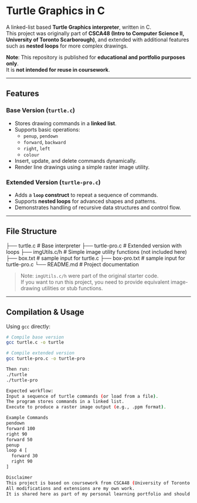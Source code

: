 # Turtle Graphics in C

A linked-list based **Turtle Graphics interpreter**, written in C.  
This project was originally part of **CSCA48 (Intro to Computer Science II, University of Toronto Scarborough)**, and extended with additional features such as **nested loops** for more complex drawings.

**Note**: This repository is published for **educational and portfolio purposes only**.  
It is **not intended for reuse in coursework**.

---

## Features

### Base Version (`turtle.c`)
- Stores drawing commands in a **linked list**.
- Supports basic operations:
  - `penup`, `pendown`
  - `forward`, `backward`
  - `right`, `left`
  - `colour`
- Insert, update, and delete commands dynamically.
- Render line drawings using a simple raster image utility.

### Extended Version (`turtle-pro.c`)
- Adds a **`loop` construct** to repeat a sequence of commands.
- Supports **nested loops** for advanced shapes and patterns.
- Demonstrates handling of recursive data structures and control flow.

---

## File Structure
├── turtle.c # Base interpreter
├── turtle-pro.c # Extended version with loops
├── imgUtils.c/h # Simple image utility functions (not included here)
├── box.txt # sample input for turtle.c
├── box-pro.txt # sample input for turtle-pro.c
└── README.md # Project documentation

> Note: `imgUtils.c/h` were part of the original starter code.  
If you want to run this project, you need to provide equivalent image-drawing utilities or stub functions.

---

## Compilation & Usage

Using `gcc` directly:

```bash
# Compile base version
gcc turtle.c -o turtle

# Compile extended version
gcc turtle-pro.c -o turtle-pro

Then run:
./turtle
./turtle-pro

Expected workflow:
Input a sequence of turtle commands (or load from a file).
The program stores commands in a linked list.
Execute to produce a raster image output (e.g., .ppm format).

Example Commands
pendown
forward 100
right 90
forward 50
penup
loop 4 [
  forward 30
  right 90
]

Disclaimer
This project is based on coursework from CSCA48 (University of Toronto Scarborough).
All modifications and extensions are my own work.
It is shared here as part of my personal learning portfolio and should not be reused for academic submissions.
